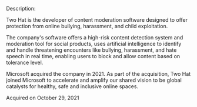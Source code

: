 Description:

Two Hat is the developer of content moderation software designed to offer protection from online bullying, harassment, and child exploitation. 

The company's software offers a high-risk content detection system and moderation tool for social products, uses artificial intelligence to identify and handle threatening encounters like bullying, harassment, and hate speech in real time, enabling users to block and allow content based on tolerance level.

Microsoft acquired the company in 2021. As part of the acquisition, Two Hat joined Microsoft to accelerate and amplify our shared vision to be global catalysts for healthy, safe and inclusive online spaces.

Acquired on October 29, 2021
